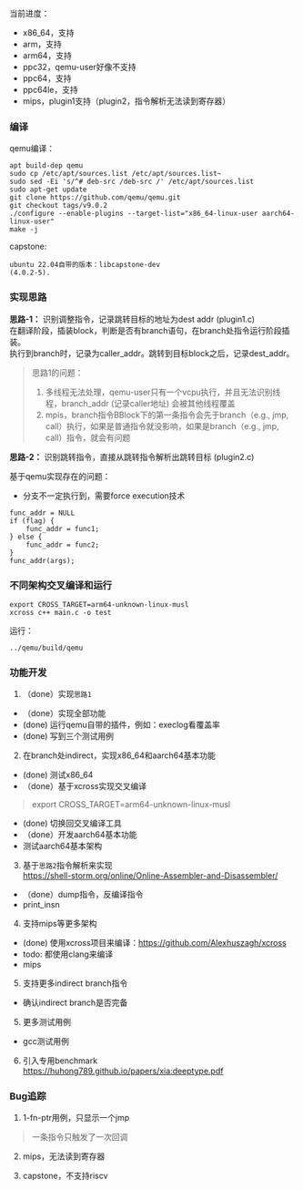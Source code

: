 
当前进度：
- x86_64，支持
- arm，支持
- arm64，支持
- ppc32，qemu-user好像不支持
- ppc64，支持
- ppc64le，支持
- mips，plugin1支持（plugin2，指令解析无法读到寄存器）

### 编译  

qemu编译：
```
apt build-dep qemu
sudo cp /etc/apt/sources.list /etc/apt/sources.list~
sudo sed -Ei 's/^# deb-src /deb-src /' /etc/apt/sources.list
sudo apt-get update
git clone https://github.com/qemu/qemu.git
git checkout tags/v9.0.2 
./configure --enable-plugins --target-list="x86_64-linux-user aarch64-linux-user"
make -j
```

capstone:
```
ubuntu 22.04自带的版本：libcapstone-dev
(4.0.2-5).
```

### 实现思路  
**思路-1：** 识别调整指令，记录跳转目标的地址为dest addr (plugin1.c)  
在翻译阶段，插装block，判断是否有branch语句，在branch处指令运行阶段插装。  
执行到branch时，记录为caller_addr。跳转到目标block之后，记录dest_addr。  
> 思路1的问题：  
> 1. 多线程无法处理，qemu-user只有一个vcpu执行，并且无法识别线程，branch_addr (记录caller地址) 会被其他线程覆盖
> 2. mpis，branch指令BBlock下的第一条指令会先于branch（e.g., jmp, call）执行，如果是普通指令就没影响，如果是branch（e.g., jmp, call）指令，就会有问题


**思路-2：** 识别跳转指令，直接从跳转指令解析出跳转目标 (plugin2.c)  


基于qemu实现存在的问题：  
- 分支不一定执行到，需要force execution技术
```
func_addr = NULL
if (flag) {
	func_addr = func1;
} else {
	func_addr = func2;
}
func_addr(args);
```

### 不同架构交叉编译和运行  

```
export CROSS_TARGET=arm64-unknown-linux-musl
xcross c++ main.c -o test
```

运行：
```
../qemu/build/qemu
```

### 功能开发  

1. （done）实现`思路1`  
- （done）实现全部功能
- (done) 运行qemu自带的插件，例如：execlog看覆盖率
- (done) 写到三个测试用例

2. 在branch处indirect，实现x86_64和aarch64基本功能  
- (done) 测试x86_64
- （done）基于xcross实现交叉编译
> export CROSS_TARGET=arm64-unknown-linux-musl
- (done) 切换回交叉编译工具
- （done）开发aarch64基本功能  
- 测试aarch64基本架构  


3. 基于`思路2`指令解析来实现  
https://shell-storm.org/online/Online-Assembler-and-Disassembler/
- （done）dump指令，反编译指令
- print_insn


4. 支持mips等更多架构  
- (done) 使用xcross项目来编译：https://github.com/Alexhuszagh/xcross
- todo: 都使用clang来编译
- mips


5. 支持更多indirect branch指令  
- 确认indirect branch是否完备  

5. 更多测试用例  
- gcc测试用例  

6. 引入专用benchmark  
https://huhong789.github.io/papers/xia:deeptype.pdf  


### Bug追踪

1. 1-fn-ptr用例，只显示一个jmp  
> 一条指令只触发了一次回调


2. mips，无法读到寄存器

3. capstone，不支持riscv

